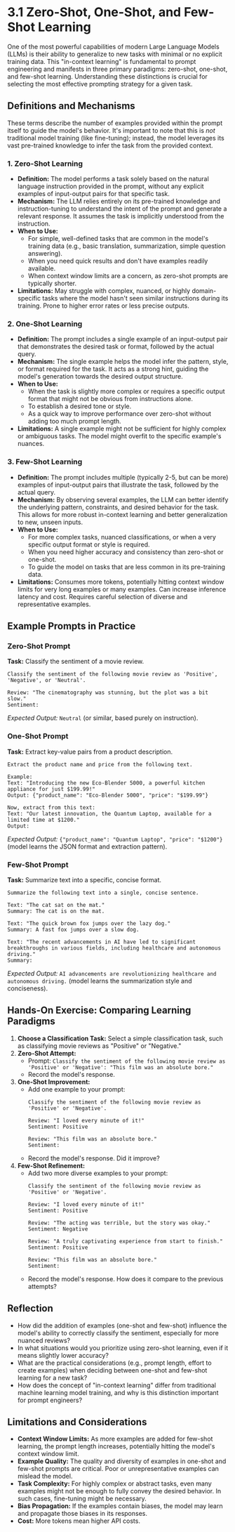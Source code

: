 # 3.1 Zero-Shot, One-Shot, and Few-Shot Learning

One of the most powerful capabilities of modern Large Language Models (LLMs) is their ability to generalize to new tasks with minimal or no explicit training data. This "in-context learning" is fundamental to prompt engineering and manifests in three primary paradigms: zero-shot, one-shot, and few-shot learning. Understanding these distinctions is crucial for selecting the most effective prompting strategy for a given task.

## Definitions and Mechanisms

These terms describe the number of examples provided within the prompt itself to guide the model's behavior. It's important to note that this is *not* traditional model training (like fine-tuning); instead, the model leverages its vast pre-trained knowledge to infer the task from the provided context.

### 1. Zero-Shot Learning

*   **Definition:** The model performs a task solely based on the natural language instruction provided in the prompt, without any explicit examples of input-output pairs for that specific task.
*   **Mechanism:** The LLM relies entirely on its pre-trained knowledge and instruction-tuning to understand the intent of the prompt and generate a relevant response. It assumes the task is implicitly understood from the instruction.
*   **When to Use:**
    *   For simple, well-defined tasks that are common in the model's training data (e.g., basic translation, summarization, simple question answering).
    *   When you need quick results and don't have examples readily available.
    *   When context window limits are a concern, as zero-shot prompts are typically shorter.
*   **Limitations:** May struggle with complex, nuanced, or highly domain-specific tasks where the model hasn't seen similar instructions during its training. Prone to higher error rates or less precise outputs.

### 2. One-Shot Learning

*   **Definition:** The prompt includes a single example of an input-output pair that demonstrates the desired task or format, followed by the actual query.
*   **Mechanism:** The single example helps the model infer the pattern, style, or format required for the task. It acts as a strong hint, guiding the model's generation towards the desired output structure.
*   **When to Use:**
    *   When the task is slightly more complex or requires a specific output format that might not be obvious from instructions alone.
    *   To establish a desired tone or style.
    *   As a quick way to improve performance over zero-shot without adding too much prompt length.
*   **Limitations:** A single example might not be sufficient for highly complex or ambiguous tasks. The model might overfit to the specific example's nuances.

### 3. Few-Shot Learning

*   **Definition:** The prompt includes multiple (typically 2-5, but can be more) examples of input-output pairs that illustrate the task, followed by the actual query.
*   **Mechanism:** By observing several examples, the LLM can better identify the underlying pattern, constraints, and desired behavior for the task. This allows for more robust in-context learning and better generalization to new, unseen inputs.
*   **When to Use:**
    *   For more complex tasks, nuanced classifications, or when a very specific output format or style is required.
    *   When you need higher accuracy and consistency than zero-shot or one-shot.
    *   To guide the model on tasks that are less common in its pre-training data.
*   **Limitations:** Consumes more tokens, potentially hitting context window limits for very long examples or many examples. Can increase inference latency and cost. Requires careful selection of diverse and representative examples.

## Example Prompts in Practice

### Zero-Shot Prompt

**Task:** Classify the sentiment of a movie review.
```
Classify the sentiment of the following movie review as 'Positive', 'Negative', or 'Neutral'.

Review: "The cinematography was stunning, but the plot was a bit slow."
Sentiment:
```
*Expected Output:* `Neutral` (or similar, based purely on instruction).

### One-Shot Prompt

**Task:** Extract key-value pairs from a product description.
```
Extract the product name and price from the following text.

Example:
Text: "Introducing the new Eco-Blender 5000, a powerful kitchen appliance for just $199.99!"
Output: {"product_name": "Eco-Blender 5000", "price": "$199.99"}

Now, extract from this text:
Text: "Our latest innovation, the Quantum Laptop, available for a limited time at $1200."
Output:
```
*Expected Output:* `{"product_name": "Quantum Laptop", "price": "$1200"}` (model learns the JSON format and extraction pattern).

### Few-Shot Prompt

**Task:** Summarize text into a specific, concise format.
```
Summarize the following text into a single, concise sentence.

Text: "The cat sat on the mat."
Summary: The cat is on the mat.

Text: "The quick brown fox jumps over the lazy dog."
Summary: A fast fox jumps over a slow dog.

Text: "The recent advancements in AI have led to significant breakthroughs in various fields, including healthcare and autonomous driving."
Summary:
```
*Expected Output:* `AI advancements are revolutionizing healthcare and autonomous driving.` (model learns the summarization style and conciseness).

## Hands-On Exercise: Comparing Learning Paradigms

1.  **Choose a Classification Task:** Select a simple classification task, such as classifying movie reviews as "Positive" or "Negative."
2.  **Zero-Shot Attempt:**
    *   Prompt: `Classify the sentiment of the following movie review as 'Positive' or 'Negative': "This film was an absolute bore."`
    *   Record the model's response.
3.  **One-Shot Improvement:**
    *   Add one example to your prompt:
        ```
        Classify the sentiment of the following movie review as 'Positive' or 'Negative'.

        Review: "I loved every minute of it!"
        Sentiment: Positive

        Review: "This film was an absolute bore."
        Sentiment:
        ```
    *   Record the model's response. Did it improve?
4.  **Few-Shot Refinement:**
    *   Add two more diverse examples to your prompt:
        ```
        Classify the sentiment of the following movie review as 'Positive' or 'Negative'.

        Review: "I loved every minute of it!"
        Sentiment: Positive

        Review: "The acting was terrible, but the story was okay."
        Sentiment: Negative

        Review: "A truly captivating experience from start to finish."
        Sentiment: Positive

        Review: "This film was an absolute bore."
        Sentiment:
        ```
    *   Record the model's response. How does it compare to the previous attempts?

## Reflection

*   How did the addition of examples (one-shot and few-shot) influence the model's ability to correctly classify the sentiment, especially for more nuanced reviews?
*   In what situations would you prioritize using zero-shot learning, even if it means slightly lower accuracy?
*   What are the practical considerations (e.g., prompt length, effort to create examples) when deciding between one-shot and few-shot learning for a new task?
*   How does the concept of "in-context learning" differ from traditional machine learning model training, and why is this distinction important for prompt engineers?

## Limitations and Considerations

*   **Context Window Limits:** As more examples are added for few-shot learning, the prompt length increases, potentially hitting the model's context window limit.
*   **Example Quality:** The quality and diversity of examples in one-shot and few-shot prompts are critical. Poor or unrepresentative examples can mislead the model.
*   **Task Complexity:** For highly complex or abstract tasks, even many examples might not be enough to fully convey the desired behavior. In such cases, fine-tuning might be necessary.
*   **Bias Propagation:** If the examples contain biases, the model may learn and propagate those biases in its responses.
*   **Cost:** More tokens mean higher API costs.
